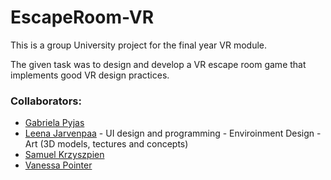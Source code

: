 # EscapeRoom-VR

This is a group University project for the final year VR module.

The given task was to design and develop a VR escape room game that implements good VR design practices. 

### Collaborators:
- [Gabriela Pyjas](https://github.com/gabpyj)
- [Leena Jarvenpaa](https://github.com/leenajvp)
            - UI design and programming
            - Enviroinment Design
            - Art (3D models, tectures and concepts)
- [Samuel Krzyszpien](https://github.com/taksobie95)
- [Vanessa Pointer](https://github.com/Nessie-J)
